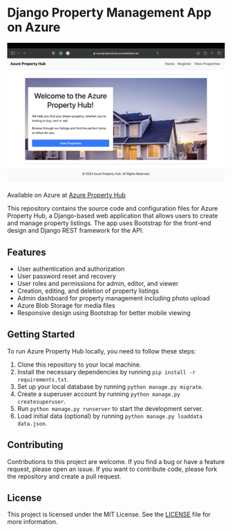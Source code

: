 # Django Property Management App on Azure

[ ![Django Property Management App on Azure](./image.png)](https://azurepropertyhub.azurewebsites.net)

Available on Azure at [Azure Property Hub](https://azurepropertyhub.azurewebsites.net)

This repository contains the source code and configuration files for Azure Property Hub, a Django-based web application that allows users to create and manage property listings. The app uses Bootstrap for the front-end design and Django REST framework for the API.

## Features
* User authentication and authorization
* User password reset and recovery
* User roles and permissions for admin, editor, and viewer
* Creation, editing, and deletion of property listings
* Admin dashboard for property management including photo upload
* Azure Blob Storage for media files
* Responsive design using Bootstrap for better mobile viewing

## Getting Started
To run Azure Property Hub locally, you need to follow these steps:
1. Clone this repository to your local machine.
2. Install the necessary dependencies by running `pip install -r requirements.txt`.
3. Set up your local database by running `python manage.py migrate`.
4. Create a superuser account by running `python manage.py createsuperuser`.
5. Run `python manage.py runserver` to start the development server.
6. Load initial data (optional) by running `python manage.py loaddata data.json`.

## Contributing
Contributions to this project are welcome. If you find a bug or have a feature request, please open an issue. If you want to contribute code, please fork the repository and create a pull request.

## License
This project is licensed under the MIT License. See the [LICENSE](LICENSE) file for more information.